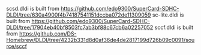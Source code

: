 scsd.dldi is built from https://github.com/edo9300/SuperCard-SDHC-DLDI/tree/630a4900f4b74187541151dccba072de11309059
sc-lite.dldi is built from https://github.com/edo9300/SuperCard-SDHC-DLDI/tree/17904eb40bf8503fc7ab3bf88c67cb6a02257052
sccf.dldi is built from https://github.com/DS-Homebrew/DLDI/tree/4232b331d8d0af36de4de2817199d726b09c0091/source/sccf
